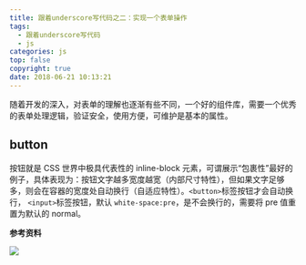 ```yaml
---
title: 跟着underscore写代码之二：实现一个表单操作
tags:
  - 跟着underscore写代码
  - js
categories: js
top: false
copyright: true
date: 2018-06-21 10:13:21
---
```

随着开发的深入，对表单的理解也逐渐有些不同，一个好的组件库，需要一个优秀的表单处理逻辑，验证安全，使用方便，可维护是基本的属性。
<!--more-->
## button
按钮就是 CSS 世界中极具代表性的 inline-block 元素，可谓展示“包裹性”最好的例子，具体表现为：按钮文字越多宽度越宽（内部尺寸特性），但如果文字足够多，则会在容器的宽度处自动换行（自适应特性）。`<button>`标签按钮才会自动换行， `<input>`标签按钮，默认 `white-space:pre`，是不会换行的，需要将 pre 值重置为默认的 normal。

**参考资料**
[]()

![](http://oankigr4l.bkt.clouddn.com/wexin.png)